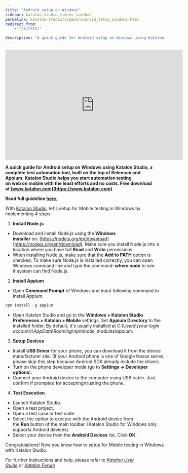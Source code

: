 ```yaml
---
title: "Android setup on Windows"
sidebar: katalon_studio_videos_sidebar
permalink: katalon-studio/videos/android_setup_windows.html
redirect_from:
    - "/x/tYIY/"

description: "A quick guide for Android setup on Windows using Katalon Studio, a complete test automation tool, built on the top of Selenium and Appium"
---
```

<iframe width="560" height="349" src="https://www.youtube.com/embed/XRw50gtMcbM?autoplay=1" frameborder="0" allowfullscreen="allowfullscreen">&nbsp;</iframe>

**A quick guide for Android setup on Windows using Katalon Studio, a complete test automation tool, built on the top of Selenium and Appium. Katalon Studio helps you start automation testing on web on mobile with the least efforts and no costs. Free download at [www.katalon.com](https://www.katalon.com)**

**Read full guideline [here.](https://docs.katalon.com/katalon-studio/docs/mobile-on-windows.html)**

With [Katalon Studio](https://www.katalon.com/), let's setup for Mobile testing in Windows by implementing _4 steps_:

1.  **Install Node.js**

*   Download and install Node.js using the **Windows installer** on: [https://nodejs.org/en/download](https://nodejs.org/en/download). Make sure you install Node.js into a location where you have full **Read** and **Write** permissions.
*   When installing Node.js, make sure that the **Add to PATH** option is checked. To make sure Node.js is installed correctly, you can open Windows command line and type the command: **where node** to see if system can find Node.js.

2.  **Install Appium**

*   Open **Command Prompt** of Windows and input following command to install Appium.

```groovy
npm install -g appium

```

*   Open Katalon Studio and go to the **Windows > Katalon Studio Preferences > Katalon > Mobile** settings. Set **Appium Directory** to the installed folder. By default, it's usually installed at _C:\\Users\\{your login account}\\AppData\\Roaming\\npm\\node_modules\\appium_.

3.  **Setup Devices**

*   Install **USB Driver** for your phone, you can download it from the device manufacturer site. (If your Android phone is one of Google Nexus series, please skip this step because Android SDK already include the driver).
*   Turn on the phone developer mode (go to **Settings -> Developer options**).
*   Connect your Android device to the computer using USB cable. Just confirm if prompted for accepting/trusting the phone.

4.  **Test Execution**

*   Launch Katalon Studio.
*   Open a test project.
*   Open a test case or test suite.
*   Select the option to execute with the Android device from the **Run** button of the main toolbar. (Katalon Studio for Windows only supports Android devices).
*   Select your device from the **Android Devices** list. Click **OK**.

Congratulations! Now you know how to setup for Mobile testing in Windows with Katalon Studio.

For further instructions and help, please refer to _[Katalon User Guide](/x/oArR)_ or _[Katalon Forum](https://forum.katalon.com/)_